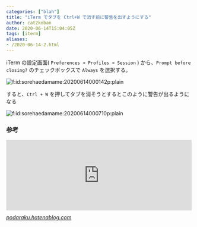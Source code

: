 ```yaml
---
categories: ["blah"]
title: "iTerm でタブを Ctrl+W で消す前に警告を出すようにする"
author: cat2koban
date: 2020-06-14T15:04:05Z
tags: [iterm]
aliases:
- /2020-06-14-2.html
---
```



<p>iTerm の設定画面( <code>Preferences &gt; Profiles &gt; Session</code> ) から、<code>Prompt before closing?</code> のチェックボックスで <code>Always</code> を選択する。</p>

<p><span itemscope itemtype="http://schema.org/Photograph"><img src="https://cdn-ak.f.st-hatena.com/images/fotolife/s/sorehaedamame/20200614/20200614000142.png" alt="f:id:sorehaedamame:20200614000142p:plain" title="f:id:sorehaedamame:20200614000142p:plain" class="hatena-fotolife" itemprop="image"></span></p>

<p>すると、<code>Ctrl + W</code> を押してタブを消そうとするとこのように警告が出るようになる</p>

<p><span itemscope itemtype="http://schema.org/Photograph"><img src="https://cdn-ak.f.st-hatena.com/images/fotolife/s/sorehaedamame/20200614/20200614000710.png" alt="f:id:sorehaedamame:20200614000710p:plain" title="f:id:sorehaedamame:20200614000710p:plain" class="hatena-fotolife" itemprop="image"></span></p>

<h3>参考</h3>

<p><iframe src="https://hatenablog-parts.com/embed?url=http%3A%2F%2Fpodaraku.hatenablog.com%2Fentry%2F2014%2F03%2F26%2F194434" title="iTerm2で command + w を押してもすぐに閉じないよう設定する - podaraku&#39;s blog" class="embed-card embed-blogcard" scrolling="no" frameborder="0" style="display: block; width: 100%; height: 190px; max-width: 500px; margin: 10px 0px;"></iframe><cite class="hatena-citation"><a href="http://podaraku.hatenablog.com/entry/2014/03/26/194434">podaraku.hatenablog.com</a></cite></p>

